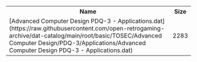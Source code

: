 <table>
<tr><th>Name</th><th>Size</th></tr>
<tr><td>[Advanced Computer Design PDQ-3 - Applications.dat](https://raw.githubusercontent.com/open-retrogaming-archive/dat-catalog/main/root/basic/TOSEC/Advanced Computer Design/PDQ-3/Applications/Advanced Computer Design PDQ-3 - Applications.dat)</td><td>2283</td></tr>
</table>
